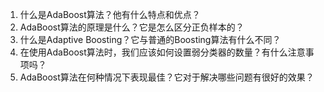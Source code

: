 1. 什么是AdaBoost算法？他有什么特点和优点？
2. AdaBoost算法的原理是什么？它是怎么区分正负样本的？
3. 什么是Adaptive Boosting？它与普通的Boosting算法有什么不同？
4. 在使用AdaBoost算法时，我们应该如何设置弱分类器的数量？有什么注意事项吗？
5. AdaBoost算法在何种情况下表现最佳？它对于解决哪些问题有很好的效果？